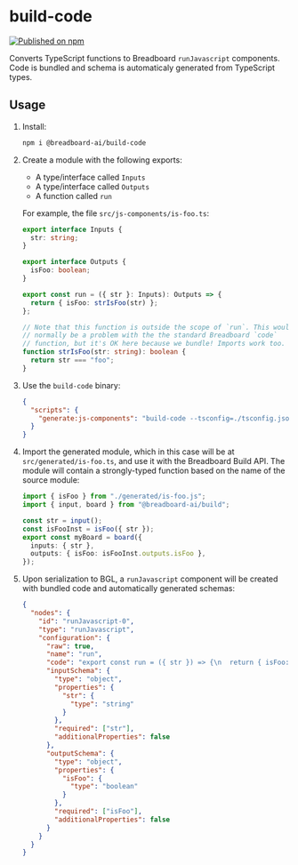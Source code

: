 # build-code

[![Published on npm](https://img.shields.io/npm/v/@breadboard-ai/build-code.svg?logo=npm)](https://www.npmjs.com/package/@breadboard-ai/build-code)

Converts TypeScript functions to Breadboard `runJavascript` components. Code is
bundled and schema is automaticaly generated from TypeScript types.

## Usage

1.  Install:

    ```sh
    npm i @breadboard-ai/build-code
    ```

2.  Create a module with the following exports:

    - A type/interface called `Inputs`
    - A type/interface called `Outputs`
    - A function called `run`

    For example, the file `src/js-components/is-foo.ts`:

    ```ts
    export interface Inputs {
      str: string;
    }

    export interface Outputs {
      isFoo: boolean;
    }

    export const run = ({ str }: Inputs): Outputs => {
      return { isFoo: strIsFoo(str) };
    };

    // Note that this function is outside the scope of `run`. This would
    // normally be a problem with the the standard Breadboard `code`
    // function, but it's OK here because we bundle! Imports work too.
    function strIsFoo(str: string): boolean {
      return str === "foo";
    }
    ```

3.  Use the `build-code` binary:

    ```json
    {
      "scripts": {
        "generate:js-components": "build-code --tsconfig=./tsconfig.json --out=./src/generated ./src/js-components/*.ts"
      }
    }
    ```

4.  Import the generated module, which in this case will be at
    `src/generated/is-foo.ts`, and use it with the Breadboard Build API. The
    module will contain a strongly-typed function based on the name of the
    source module:

    ```ts
    import { isFoo } from "./generated/is-foo.js";
    import { input, board } from "@breadboard-ai/build";

    const str = input();
    const isFooInst = isFoo({ str });
    export const myBoard = board({
      inputs: { str },
      outputs: { isFoo: isFooInst.outputs.isFoo },
    });
    ```

5.  Upon serialization to BGL, a `runJavascript` component will be created
    with bundled code and automatically generated schemas:

    ```json
    {
      "nodes": {
        "id": "runJavascript-0",
        "type": "runJavascript",
        "configuration": {
          "raw": true,
          "name": "run",
          "code": "export const run = ({ str }) => {\n  return { isFoo: strIsFoo(str) };\n};\n\nfunction strIsFoo(str) {\n  return str === \"foo\";\n}\n",
          "inputSchema": {
            "type": "object",
            "properties": {
              "str": {
                "type": "string"
              }
            },
            "required": ["str"],
            "additionalProperties": false
          },
          "outputSchema": {
            "type": "object",
            "properties": {
              "isFoo": {
                "type": "boolean"
              }
            },
            "required": ["isFoo"],
            "additionalProperties": false
          }
        }
      }
    }
    ```
